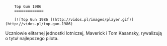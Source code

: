 
        Top Gun 1986 
        =============
        
        [![Top Gun 1986 ](http://vidos.pl/images/player.gif)](http://vidos.pl/top-gun-1986)
        
        
 Uczniowie elitarnej jednostki lotniczej, Maverick i Tom Kasansky, rywalizują o tytuł najlepszego pilota.
    